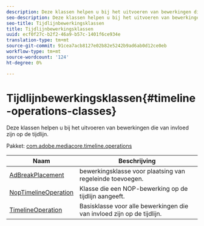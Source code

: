 ```yaml
---
description: Deze klassen helpen u bij het uitvoeren van bewerkingen die van invloed zijn op de tijdlijn.
seo-description: Deze klassen helpen u bij het uitvoeren van bewerkingen die van invloed zijn op de tijdlijn.
seo-title: Tijdlijnbewerkingsklassen
title: Tijdlijnbewerkingsklassen
uuid: ecf0f27c-b2f2-46a9-b57c-1401f6ce934e
translation-type: tm+mt
source-git-commit: 91cea7acb8127e02b82e5242b9ad6ab0d12ce0eb
workflow-type: tm+mt
source-wordcount: '124'
ht-degree: 0%

---
```



# Tijdlijnbewerkingsklassen{#timeline-operations-classes}

Deze klassen helpen u bij het uitvoeren van bewerkingen die van invloed zijn op de tijdlijn.

Pakket: [com.adobe.mediacore.timeline.operations](https://help.adobe.com/en_US/primetime/api/psdk/asdoc-dhls_1.4/com/adobe/mediacore/timeline/operations/package-detail.html)

| Naam | Beschrijving |
|---|---|
| [AdBreakPlacement](https://help.adobe.com/en_US/primetime/api/psdk/asdoc-dhls_1.4/com/adobe/mediacore/timeline/operations/AdBreakPlacement.html) | bewerkingsklasse voor plaatsing van regeleinde toevoegen. |
| [NopTimelineOperation](https://help.adobe.com/en_US/primetime/api/psdk/asdoc-dhls_1.4/com/adobe/mediacore/timeline/operations/NopTimelineOperation.html) | Klasse die een NOP-bewerking op de tijdlijn aangeeft. |
| [TimelineOperation](https://help.adobe.com/en_US/primetime/api/psdk/asdoc-dhls_1.4/com/adobe/mediacore/timeline/operations/TimelineOperation.html) | Basisklasse voor alle bewerkingen die van invloed zijn op de tijdlijn. |